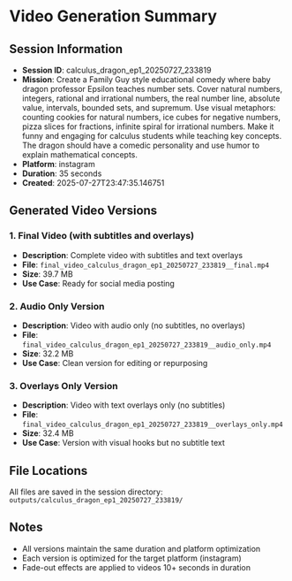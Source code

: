 # Video Generation Summary

## Session Information
- **Session ID**: calculus_dragon_ep1_20250727_233819
- **Mission**: Create a Family Guy style educational comedy where baby dragon professor Epsilon teaches number sets. Cover natural numbers, integers, rational and irrational numbers, the real number line, absolute value, intervals, bounded sets, and supremum. Use visual metaphors: counting cookies for natural numbers, ice cubes for negative numbers, pizza slices for fractions, infinite spiral for irrational numbers. Make it funny and engaging for calculus students while teaching key concepts. The dragon should have a comedic personality and use humor to explain mathematical concepts.
- **Platform**: instagram
- **Duration**: 35 seconds
- **Created**: 2025-07-27T23:47:35.146751

## Generated Video Versions

### 1. Final Video (with subtitles and overlays)
- **Description**: Complete video with subtitles and text overlays
- **File**: `final_video_calculus_dragon_ep1_20250727_233819__final.mp4`
- **Size**: 39.7 MB
- **Use Case**: Ready for social media posting

### 2. Audio Only Version
- **Description**: Video with audio only (no subtitles, no overlays)
- **File**: `final_video_calculus_dragon_ep1_20250727_233819__audio_only.mp4`
- **Size**: 32.2 MB
- **Use Case**: Clean version for editing or repurposing

### 3. Overlays Only Version
- **Description**: Video with text overlays only (no subtitles)
- **File**: `final_video_calculus_dragon_ep1_20250727_233819__overlays_only.mp4`
- **Size**: 32.4 MB
- **Use Case**: Version with visual hooks but no subtitle text

## File Locations
All files are saved in the session directory: `outputs/calculus_dragon_ep1_20250727_233819/`

## Notes
- All versions maintain the same duration and platform optimization
- Each version is optimized for the target platform (instagram)
- Fade-out effects are applied to videos 10+ seconds in duration
